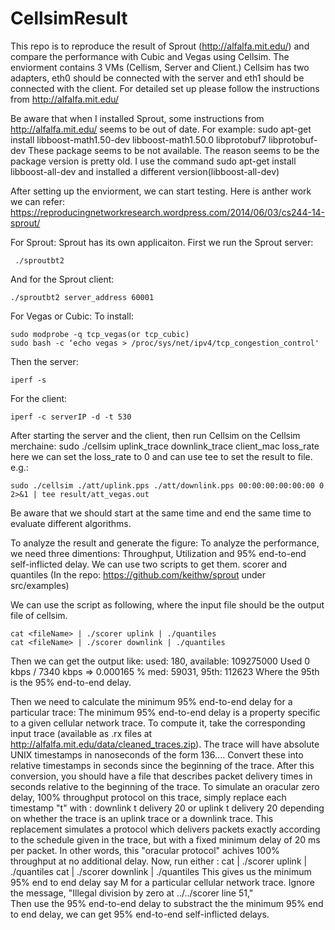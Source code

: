 # CellsimResult

This repo is to reproduce the result of Sprout (http://alfalfa.mit.edu/) and compare the performance with Cubic and Vegas using Cellsim.
The enviorment contains 3 VMs (Cellism, Server and Client.)
Cellsim has two adapters, eth0 should be connected with the server and eth1 should be connected with the client.
For detailed set up please follow the instructions from http://alfalfa.mit.edu/

Be aware that when I installed Sprout, some instructions from http://alfalfa.mit.edu/ seems to be out of date.
  For example: sudo apt-get install libboost-math1.50-dev libboost-math1.50.0 libprotobuf7 libprotobuf-dev 
  These package seems to be not available. The reason seems to be the package version is pretty old. I use the command sudo apt-get install libboost-all-dev and installed a different version(libboost-all-dev)

After setting up the enviorment, we can start testing. Here is anther work we can refer: https://reproducingnetworkresearch.wordpress.com/2014/06/03/cs244-14-sprout/

For Sprout: 
  Sprout has its own applicaiton.
  First we run the Sprout server: 
  
     ./sproutbt2 
  And for the Sprout client:
  
    ./sproutbt2 server_address 60001
    

For Vegas or Cubic:
  To install: 
  
    sudo modprobe -q tcp_vegas(or tcp_cubic) 
    sudo bash -c ‘echo vegas > /proc/sys/net/ipv4/tcp_congestion_control'
  Then the server: 
  
    iperf -s
  For the client: 
  
    iperf -c serverIP -d -t 530
  
After starting the server and the client, then run Cellsim on the Cellsim merchaine:
  sudo ./cellsim uplink_trace downlink_trace client_mac loss_rate 
  here we can set the loss_rate to 0 and can use tee to set the result to file.
  e.g.: 
  
    sudo ./cellsim ./att/uplink.pps ./att/downlink.pps 00:00:00:00:00:00 0 2>&1 | tee result/att_vegas.out
  
  Be aware that we should start at the same time and end the same time to evaluate different algorithms.
  
To analyze the result and generate the figure:
  To analyze the performance, we need three dimentions: Throughput, Utilization and 95% end-to-end self-inflicted delay.
  We can use two scripts to get them.
  scorer and quantiles (In the repo: https://github.com/keithw/sprout under src/examples)
  
  We can use the script as following, where the input file should be the output file of cellsim.
  
    cat <fileName> | ./scorer uplink | ./quantiles
    cat <fileName> | ./scorer downlink | ./quantiles
  
  Then we can get the output like:
    used: 180, available: 109275000
    Used 0 kbps / 7340 kbps => 0.000165 % 
    med: 59031, 95th: 112623
  Where the 95th is the 95% end-to-end delay.
  
  Then we need to calculate the minimum 95% end-to-end delay for a particular trace:
    The minimum 95% end-to-end delay is a property specific to a given cellular network trace.
    To compute it, take the corresponding input trace (available as .rx files at http://alfalfa.mit.edu/data/cleaned_traces.zip).
    The trace will have absolute UNIX timestamps in nanoseconds of the form 136....
    Convert these into relative timestamps in seconds since the beginning of the trace.
    After this conversion, you should have a file that describes packet delivery times in seconds relative to the beginning of the trace.
    To simulate an oracular zero delay, 100% throughput protocol on this trace, simply replace each timestamp "t" with :
    downlink t delivery 20
    or
    uplink t delivery 20
    depending on whether the trace is an uplink trace or a downlink trace.
    This replacement simulates a protocol which delivers packets exactly according to the schedule given in the trace, but with a fixed minimum delay of 20 ms per packet.
    In other words, this "oracular protocol" achives 100% throughput at no additional delay.
    Now, run either :
      cat <fileName> | ./scorer uplink | ./quantiles
      cat <fileName> | ./scorer downlink | ./quantiles
    This gives us the minimum 95% end to end delay say M for a particular cellular network trace.
    Ignore the message, "Illegal division by zero at ../../scorer line 51,"    
    Then use the 95% end-to-end delay to substract the the minimum 95% end to end delay, we can get 95% end-to-end self-inflicted delays.

  

